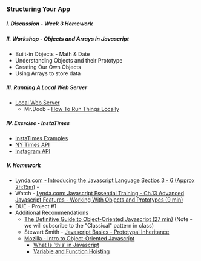 ### Structuring Your App

##### I. Discussion - Week 3 Homework

##### II. Workshop - Objects and Arrays in Javascript
* Built-in Objects - Math & Date
* Understanding Objects and their Prototype
* Creating Our Own Objects
* Using Arrays to store data

##### III. Running A Local Web Server
* [Local Web Server](http://chimera.labs.oreilly.com/books/1230000000345/ch04.html#_setting_up_a_web_server)
	* Mr.Doob - [How To Run Things Locally](https://github.com/mrdoob/three.js/wiki/How-to-run-things-locally) 

##### IV. Exercise - InstaTimes
* [InstaTimes Examples](https://github.com/craigprotzel/Mashups/tree/master/InstaTimes)
* [NY Times API](http://developer.nytimes.com/) 
* [Instagram API](http://instagram.com/developer/)

##### V. Homework
* [Lynda.com - Introducing the Javascript Language Sectios 3 - 6 (Approx 2h:15m)](http://www.nyu.edu/lynda) - 
* Watch - [Lynda.com: Javascript Essential Training - Ch.13 Advanced Javascript Features - Working With Objects and Prototypes (9 min)](http://www.nyu.edu/its/lynda/)
* DUE - Project #1 
* Additional Recommendations
  * [The Definitive Guide to Object-Oriented Javascript (27 min)](http://www.youtube.com/watch?v=PMfcsYzj-9M) (Note - we will subscribe to the "Classical" pattern in class)
  * Stewart Smith - [Javascript Basics - Prototypal Inheritance](http://stewd.io/javascript/05-1-inheritance.html)
  * [Mozilla - Intro to Object-Oriented Javascript](https://developer.mozilla.org/en-US/docs/Web/JavaScript/Introduction_to_Object-Oriented_JavaScript)
	* [What Is 'this' in Javascript](http://www.sitepoint.com/what-is-this-in-javascript/)
	* [Variable and Function Hoisting](http://designpepper.com/blog/drips/variable-and-function-hoisting)